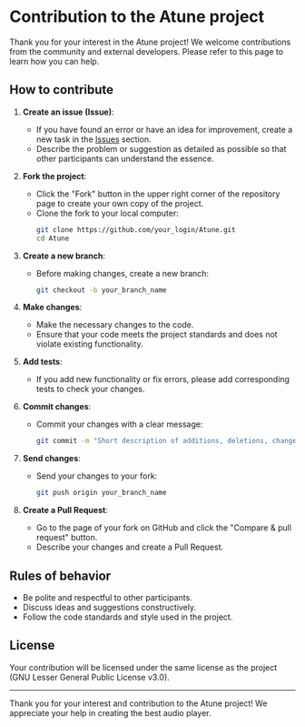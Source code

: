 # Contribution to the Atune project

Thank you for your interest in the Atune project! We welcome contributions from the community and external developers. Please refer to this page to learn how you can help.

## How to contribute

1. **Create an issue (Issue)**:
   - If you have found an error or have an idea for improvement, create a new task in the [Issues](https://github.com/shibaguin/Atune/issues) section.
   - Describe the problem or suggestion as detailed as possible so that other participants can understand the essence.

2. **Fork the project**:
   - Click the "Fork" button in the upper right corner of the repository page to create your own copy of the project.
   - Clone the fork to your local computer:
     ```bash
     git clone https://github.com/your_login/Atune.git
     cd Atune
     ```

3. **Create a new branch**:
   - Before making changes, create a new branch:
     ```bash
     git checkout -b your_branch_name
     ```

4. **Make changes**:
   - Make the necessary changes to the code.
   - Ensure that your code meets the project standards and does not violate existing functionality.

5. **Add tests**:
   - If you add new functionality or fix errors, please add corresponding tests to check your changes.

6. **Commit changes**:
   - Commit your changes with a clear message:
     ```bash
     git commit -m "Short description of additions, deletions, changes, improvements or fixes"
     ```

7. **Send changes**:
   - Send your changes to your fork:
     ```bash
     git push origin your_branch_name
     ```

8. **Create a Pull Request**:
   - Go to the page of your fork on GitHub and click the "Compare & pull request" button.
   - Describe your changes and create a Pull Request.

## Rules of behavior

- Be polite and respectful to other participants.
- Discuss ideas and suggestions constructively.
- Follow the code standards and style used in the project.

## License

Your contribution will be licensed under the same license as the project (GNU Lesser General Public License v3.0).

---

Thank you for your interest and contribution to the Atune project! We appreciate your help in creating the best audio player.
